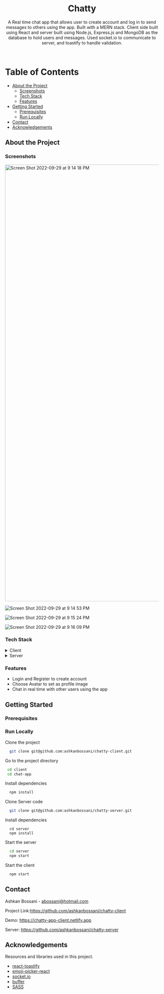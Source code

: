 
<div align="center">



  <h1>Chatty</h1>
  <p>A Real time chat app that allows user to create account and log in to send messages to others using the app. Built with a MERN stack. Client side built using React and server built using Node.js, Express.js and MongoDB as the database to hold users and messages.  Used socket.io to communicate to server, and toastify to handle validation.</p>
    
</div>

<br />

<!-- Table of Contents -->
# Table of Contents

- [About the Project](#about-the-project)
  * [Screenshots](#screenshots)
  * [Tech Stack](#tech-stack)
  * [Features](#features)
- [Getting Started](#getting-started)
  * [Prerequisites](#prerequisites)
  * [Run Locally](#run-locally)
- [Contact](#contact)
- [Acknowledgements](#acknowledgements)
  

<!-- About the Project -->
## About the Project


<!-- Screenshots -->
### Screenshots

<img width="1429" alt="Screen Shot 2022-09-29 at 9 14 18 PM" src="https://user-images.githubusercontent.com/106493984/193195043-0279011b-961a-4fec-9fda-647b885b3ba8.png">

![Screen Shot 2022-09-29 at 9 14 53 PM](https://user-images.githubusercontent.com/106493984/193195086-2ae0989a-9d74-4575-9812-e1fc66795f6d.png)

![Screen Shot 2022-09-29 at 9 15 24 PM](https://user-images.githubusercontent.com/106493984/193195149-01199a96-16ff-4292-b03d-d307537cf081.png)

![Screen Shot 2022-09-29 at 9 16 09 PM](https://user-images.githubusercontent.com/106493984/193195168-8d5758b9-5abe-482c-9248-013385f6aa6f.png)



<!-- TechStack -->
### Tech Stack

<details>
  <summary>Client</summary>
  <ul>
    <li><a href="https://reactjs.org/">React.js</a></li>
    <li><a href="https://sass-lang.com/">SASS</a></li>
  </ul>
</details>

<details>
  <summary>Server</summary>
  <ul>
    <li><a href="https://nodejs.org/en/">Node.js</a></li>
    <li><a href="https://expressjs.com/">Express.js</a></li>
    <li><a href="https://www.mongodb.com/">MongoDB</a></li>
  </ul>
</details>


<!-- Features -->
### Features

- Login and Register to create account
- Choose Avatar to set as profile image
- Chat in real time with other users using the app


<!-- Getting Started -->
## Getting Started

<!-- Prerequisites -->
### Prerequisites

<!-- Run Locally -->
### Run Locally

Clone the project

```bash
  git clone git@github.com:ashkanbossani/chatty-client.git
```

Go to the project directory
```bash
 cd client
 cd chat-app
```

Install dependencies

```bash
  npm install
```

Clone Server code 

```bash
  git clone git@github.com:ashkanbossani/chatty-server.git
```

Install dependencies

```bash'
  cd server
  npm install
```

Start the server

```bash
  cd server
  npm start
```

Start the client

```bash
  npm start
```

<!-- Contact -->
## Contact

Ashkan Bossani  - abossani@hotmail.com

Project Link:https://github.com/ashkanbossani/chatty-client

Demo: https://chatty-app-client.netlify.app

Server: https://github.com/ashkanbossani/chatty-server

<!-- Acknowledgments -->
## Acknowledgements

Resources and libraries used in this project.

 - [react-toastify](https://www.npmjs.com/package/react-toastify)
 - [emoji-picker-react](https://www.npmjs.com/package/emoji-picker-react)
 - [socket.io](https://socket.io/)
 - [buffer](https://www.npmjs.com/package/buffer)
 - [SASS](https://sass-lang.com/)
 
